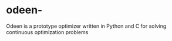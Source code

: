 # odeen-
Odeen is a prototype optimizer written in Python and C for solving continuous optimization problems
